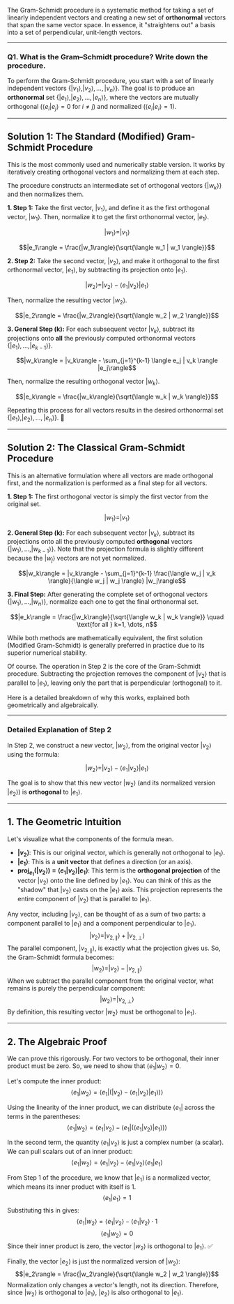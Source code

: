 The Gram-Schmidt procedure is a systematic method for taking a set of linearly independent vectors and creating a new set of **orthonormal** vectors that span the same vector space. In essence, it "straightens out" a basis into a set of perpendicular, unit-length vectors.

***

### **Q1. What is the Gram–Schmidt procedure? Write down the procedure.**

To perform the Gram-Schmidt procedure, you start with a set of linearly independent vectors $\{|v_1\rangle, |v_2\rangle, \dots, |v_n\rangle\}$. The goal is to produce an **orthonormal** set $\{|e_1\rangle, |e_2\rangle, \dots, |e_n\rangle\}$, where the vectors are mutually orthogonal ($\langle e_i | e_j \rangle = 0$ for $i \neq j$) and normalized ($\langle e_i | e_i \rangle = 1$).

---

## **Solution 1: The Standard (Modified) Gram-Schmidt Procedure**
This is the most commonly used and numerically stable version. It works by iteratively creating orthogonal vectors and normalizing them at each step.



The procedure constructs an intermediate set of orthogonal vectors $\{|w_k\rangle\}$ and then normalizes them.

**1. Step 1:**
Take the first vector, $|v_1\rangle$, and define it as the first orthogonal vector, $|w_1\rangle$. Then, normalize it to get the first orthonormal vector, $|e_1\rangle$.

$$|w_1\rangle = |v_1\rangle$$

$$|e_1\rangle = \frac{|w_1\rangle}{\sqrt{\langle w_1 | w_1 \rangle}}$$

**2. Step 2:**
Take the second vector, $|v_2\rangle$, and make it orthogonal to the first orthonormal vector, $|e_1\rangle$, by subtracting its projection onto $|e_1\rangle$.

$$|w_2\rangle = |v_2\rangle - \langle e_1 | v_2 \rangle |e_1\rangle$$

Then, normalize the resulting vector $|w_2\rangle$.

$$|e_2\rangle = \frac{|w_2\rangle}{\sqrt{\langle w_2 | w_2 \rangle}}$$

**3. General Step (k):**
For each subsequent vector $|v_k\rangle$, subtract its projections onto **all** the previously computed orthonormal vectors $\{|e_1\rangle, \dots, |e_{k-1}\rangle\}$.

$$|w_k\rangle = |v_k\rangle - \sum_{j=1}^{k-1} \langle e_j | v_k \rangle |e_j\rangle$$

Then, normalize the resulting orthogonal vector $|w_k\rangle$.

$$|e_k\rangle = \frac{|w_k\rangle}{\sqrt{\langle w_k | w_k \rangle}}$$

Repeating this process for all vectors results in the desired orthonormal set $\{|e_1\rangle, |e_2\rangle, \dots, |e_n\rangle\}$. 🎯

---

## **Solution 2: The Classical Gram-Schmidt Procedure**
This is an alternative formulation where all vectors are made orthogonal first, and the normalization is performed as a final step for all vectors.

**1. Step 1:**
The first orthogonal vector is simply the first vector from the original set.

$$|w_1\rangle = |v_1\rangle$$

**2. General Step (k):**
For each subsequent vector $|v_k\rangle$, subtract its projections onto all the previously computed **orthogonal** vectors $\{|w_1\rangle, \dots, |w_{k-1}\rangle\}$. Note that the projection formula is slightly different because the $|w_j\rangle$ vectors are not yet normalized.

$$|w_k\rangle = |v_k\rangle - \sum_{j=1}^{k-1} \frac{\langle w_j | v_k \rangle}{\langle w_j | w_j \rangle} |w_j\rangle$$

**3. Final Step:**
After generating the complete set of orthogonal vectors $\{|w_1\rangle, \dots, |w_n\rangle\}$, normalize each one to get the final orthonormal set.

$$|e_k\rangle = \frac{|w_k\rangle}{\sqrt{\langle w_k | w_k \rangle}} \quad \text{for all } k=1, \dots, n$$

While both methods are mathematically equivalent, the first solution (Modified Gram-Schmidt) is generally preferred in practice due to its superior numerical stability.






Of course. The operation in Step 2 is the core of the Gram-Schmidt procedure. Subtracting the projection removes the component of $|v_2\rangle$ that is parallel to $|e_1\rangle$, leaving only the part that is perpendicular (orthogonal) to it.

Here is a detailed breakdown of why this works, explained both geometrically and algebraically.

***

### **Detailed Explanation of Step 2**

In Step 2, we construct a new vector, $|w_2\rangle$, from the original vector $|v_2\rangle$ using the formula:

$$|w_2\rangle = |v_2\rangle - \langle e_1 | v_2 \rangle |e_1\rangle$$

The goal is to show that this new vector $|w_2\rangle$ (and its normalized version $|e_2\rangle$) is **orthogonal** to $|e_1\rangle$.

---

## **1. The Geometric Intuition**

Let's visualize what the components of the formula mean.
* **$|v_2\rangle$**: This is our original vector, which is generally not orthogonal to $|e_1\rangle$.
* **$|e_1\rangle$**: This is a **unit vector** that defines a direction (or an axis).
* **$\text{proj}_{e_1}(|v_2\rangle) \equiv \langle e_1 | v_2 \rangle |e_1\rangle$**: This term is the **orthogonal projection** of the vector $|v_2\rangle$ onto the line defined by $|e_1\rangle$. You can think of this as the "shadow" that $|v_2\rangle$ casts on the $|e_1\rangle$ axis. This projection represents the entire component of $|v_2\rangle$ that is parallel to $|e_1\rangle$.



Any vector, including $|v_2\rangle$, can be thought of as a sum of two parts: a component parallel to $|e_1\rangle$ and a component perpendicular to $|e_1\rangle$.
$$|v_2\rangle = |v_{2, \parallel}\rangle + |v_{2, \perp}\rangle$$The parallel component, $|v_{2, \parallel}\rangle$, is exactly what the projection gives us. So, the Gram-Schmidt formula becomes:$$|w_2\rangle = |v_2\rangle - |v_{2, \parallel}\rangle$$When we subtract the parallel component from the original vector, what remains is purely the perpendicular component:$$|w_2\rangle = |v_{2, \perp}\rangle$$
By definition, this resulting vector $|w_2\rangle$ must be orthogonal to $|e_1\rangle$.

---

## **2. The Algebraic Proof**

We can prove this rigorously. For two vectors to be orthogonal, their inner product must be zero. So, we need to show that $\langle e_1 | w_2 \rangle = 0$.

Let's compute the inner product:
$$\langle e_1 | w_2 \rangle = \left\langle e_1 \middle| \left( |v_2\rangle - \langle e_1 | v_2 \rangle |e_1\rangle \right) \right\rangle$$

Using the linearity of the inner product, we can distribute $\langle e_1 |$ across the terms in the parentheses:
$$\langle e_1 | w_2 \rangle = \langle e_1 | v_2 \rangle - \left\langle e_1 \middle| \left( \langle e_1 | v_2 \rangle |e_1\rangle \right) \right\rangle$$

In the second term, the quantity $\langle e_1 | v_2 \rangle$ is just a complex number (a scalar). We can pull scalars out of an inner product:
$$\langle e_1 | w_2 \rangle = \langle e_1 | v_2 \rangle - \langle e_1 | v_2 \rangle \langle e_1 | e_1 \rangle$$

From Step 1 of the procedure, we know that $|e_1\rangle$ is a normalized vector, which means its inner product with itself is 1.
$$\langle e_1 | e_1 \rangle = 1$$Substituting this in gives:$$\langle e_1 | w_2 \rangle = \langle e_1 | v_2 \rangle - \langle e_1 | v_2 \rangle \cdot 1$$
$$\langle e_1 | w_2 \rangle = 0$$
Since their inner product is zero, the vector $|w_2\rangle$ is orthogonal to $|e_1\rangle$. ✅

Finally, the vector $|e_2\rangle$ is just the normalized version of $|w_2\rangle$:
$$|e_2\rangle = \frac{|w_2\rangle}{\sqrt{\langle w_2 | w_2 \rangle}}$$
Normalization only changes a vector's length, not its direction. Therefore, since $|w_2\rangle$ is orthogonal to $|e_1\rangle$, $|e_2\rangle$ is also orthogonal to $|e_1\rangle$.
